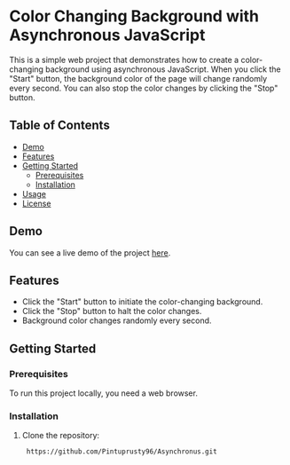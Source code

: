 # 
# Color Changing Background with Asynchronous JavaScript

This is a simple web project that demonstrates how to create a color-changing background using asynchronous JavaScript. When you click the "Start" button, the background color of the page will change randomly every second. You can also stop the color changes by clicking the "Stop" button.

## Table of Contents

- [Demo](#demo)
- [Features](#features)
- [Getting Started](#getting-started)
  - [Prerequisites](#prerequisites)
  - [Installation](#installation)
- [Usage](#usage)
- [License](#license)

## Demo

You can see a live demo of the project [here](link-to-live-demo).

## Features

- Click the "Start" button to initiate the color-changing background.
- Click the "Stop" button to halt the color changes.
- Background color changes randomly every second.

## Getting Started

### Prerequisites

To run this project locally, you need a web browser.

### Installation

1. Clone the repository:

   ```bash
    https://github.com/Pintuprusty96/Asynchronus.git

